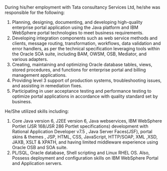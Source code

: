 During his/her employment with Tata consultancy Services Ltd, he/she was responsible for the following:
1.	Planning, designing, documenting, and developing high-quality enterprise portal application using the Java platform and IBM WebSphere portal technologies to meet business requirements.
2.	Developing integration components such as web service methods and clients, message routing, transformation, workflows, data validation and error handlers, as per the technical specification leveraging tools within the Oracle SOA suite, including BAM, OWSM, OSB, Mediator, and various adapters.
3.	Creating, maintaining and optimizing Oracle database tables, views, stored procedures, and functions for enterprise portal and billing management applications.
4.	Providing level 3 support of production systems, troubleshooting issues, and assisting in remediation fixes.
5.	Participating in user acceptance testing and performance testing to optimize portal applications in accordance with quality standard set by business.

He/She utilized skills including:
1. Core Java version 6, J2EE version 6, Java webservices, IBM WebSphere Portlet (JSR 168/JSR 286 Portlet specifications) development with Rational Application Developer v7.5 , Java Server Faces(JSF), portal skins & themes , JSP, HTML, CSS, JavaScript, HTTP/SOAP, XML ,XSD, JAXB, XSLT & XPATH, and having limited middleware experience using Oracle OSB and SOA suite.
2. PL/SQL, Oracle database, Shell scripting and Linux RHEL OS. Also, Possess deployment and configuration skills on IBM WebSphere Portal and Application servers.
